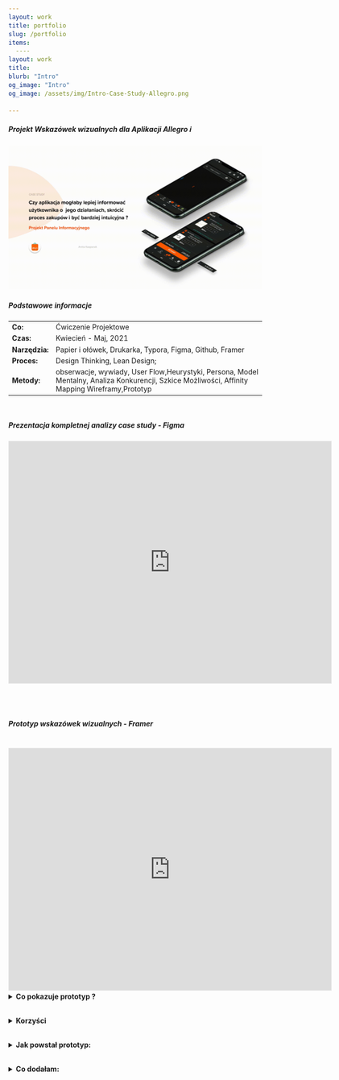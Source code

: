 ```yaml
---
layout: work
title: portfolio
slug: /portfolio
items:
  ----
layout: work
title: 
blurb: "Intro"
og_image: "Intro"
og_image: /assets/img/Intro-Case-Study-Allegro.png
      
---   
```


##### Projekt Wskazówek wizualnych dla Aplikacji Allegro  ℹ️ 


<img src="https://raw.githubusercontent.com/AnitakasperekUX/AnitakasperekUX.github.io/main/assets/img/intro.gif">
  
  
##### Podstawowe informacje    


|                 |                                                              |
| :-------------- | ------------------------------------------------------------ |
| **Co:**         | Ćwiczenie Projektowe                                         |
| **Czas:**       | Kwiecień - Maj, 2021                                         |
| **Narzędzia:**  | Papier i ołówek, Drukarka, Typora, Figma, Github, Framer     |
| **Proces:**     | Design Thinking, Lean Design;                                |
| **Metody:**     | obserwacje, wywiady, User Flow,Heurystyki, Persona, Model Mentalny, Analiza Konkurencji, Szkice Możliwości, Affinity Mapping Wireframy,Prototyp |






<br>

##### Prezentacja kompletnej analizy case study - Figma 
<iframe style="border: 1px solid rgba(0, 0, 0, 0.1);" width="640" height="480" src="https://www.figma.com/embed?embed_host=share&url=https%3A%2F%2Fwww.figma.com%2Fproto%2Fv5nNqOrr7sCerWJbVeQzbk%2FProces-Case-Study%3Fnode-id%3D382%253A2806%26viewport%3D299%252C327%252C0.03351299837231636%26scaling%3Dscale-down%26page-id%3D381%253A1" allowfullscreen></iframe>

<br><br>
##### Prototyp wskazówek wizualnych - Framer 



<br>
<iframe style="border: 1px solid rgba(0, 0, 0, 0.1)" width="640" height="480" src="https://framer.com/embed/Aplikacja-Allegro--nLpeYBWMzKAC0WOM3iV5/jVLHmIuWFpLtIeJhqjv1O7-5%3A2430jrrgncicoig" allowfullscreen></iframe>

<details><summary><b>Co pokazuje prototyp ?</b></summary> Sposób pracy: 

Jaka jest możliwość informowania użytkownika w momencie zaznaczania przez niego produktów. <br> 
Jest to propozycja wskazówek wizualnych na podstawie analizy użyteczności w istniejącej aplikacji Allegro. 
Koncepcja rozszerza jedną stronę aplikacji o dodatkowe funkcje, które miałyby informować użytkownika o statusie zaznaczonych produktów. 

  <br></details>
<br>


<details><summary><b>Korzyści</b></summary> Sposób pracy: 

Taki sposób, może potencjalnie obniżyć ilość błędów, zapobiec negatywnym odczuciom użytkownika i wzbudzić większe zaufanie, przyspieszyć konwersję, dać użytkownikowi kontrolę. <br></details>
<br>

<details><summary><b>Jak powstał prototyp:</b></summary> Sposób pracy: 

Prototyp powstał na bazie istniejącej aplikacji, którą odtworzyłam w Figmie z zaprojektowanymi nowymi elementami. Projekt przeimportowałam do Framera i dokończyłam interakcje.<br></details>
<br>


<details><summary><b>Co dodałam:</b></summary>
Skrócenie menu do 1 funkcji <br>
Zsumowana ilość zaznaczonych produktów<br>
Możliwość zaznaczenia i odznaczenia wszystkich produktów w koszyku <br>
Powiększenie Przycisku "Do Kasy" <br>
Status pokazujący  zaznaczone i podliczone  produkty z Koszyka 
<br></details>








